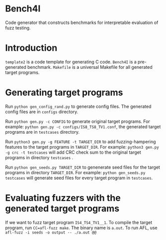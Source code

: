 # Bench4I
Code generator that constructs benchmarks for interpretable evaluation of fuzz testing.

# Introduction
`template2` is a code template for generating C code.
`Bench4I` is a pre-generated benchmark.
`Makefile` is a universal Makefile for all generated target programs.

# Generating target programs
Run `python gen_config_rand.py` to generate config files. The generated config files are in `configs` directory.

Run `python gen.py -c CONFIG` to generate original target programs. For example: `python gen.py -c configs/IS8_TS8_TV1.conf`, the generated target programs are in `testcases` directory.

Run `python3 gen.py -g FEATURE -t TARGET_DIR` to add fuzzing-hampering features to the target programs in `TARGET_DIR`. For example: `python3 gen.py -g crc -t testcases` will add CRC check sum to the original target programs in directory `testcases` .

Run `python gen_seeds.py TARGET_DIR` to genenerate seed files for the target programs in directory `TARGET_DIR`. For example: `python gen_seeds.py testcases` will generate seed files for every target program in `testcases`.

# Evaluating fuzzers with the generated target programs
If we want to fuzz target program `IS4_TS4_TV1__1`.
To compile the target program, run `CC=afl-fuzz make`. The binary name is `a.out`.
To run AFL, use `afl-fuzz -i seeds -o output -- ./a.out @@`
